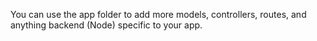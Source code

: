 You can use the app folder to add more models, controllers, routes, and anything backend (Node) specific to your app.